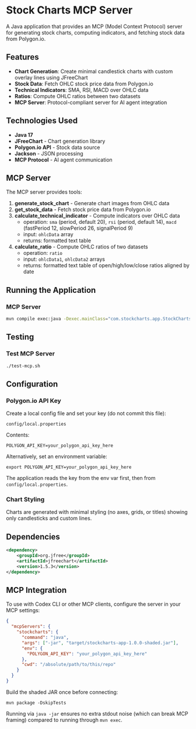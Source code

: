 # Stock Charts MCP Server

A Java application that provides an MCP (Model Context Protocol) server for generating stock charts, computing indicators, and fetching stock data from Polygon.io.

## Features

- **Chart Generation**: Create minimal candlestick charts with custom overlay lines using JFreeChart
- **Stock Data**: Fetch OHLC stock price data from Polygon.io
- **Technical Indicators**: SMA, RSI, MACD over OHLC data
- **Ratios**: Compute OHLC ratios between two datasets
- **MCP Server**: Protocol-compliant server for AI agent integration

## Technologies Used

- **Java 17**
- **JFreeChart** - Chart generation library
- **Polygon.io API** - Stock data source
- **Jackson** - JSON processing
- **MCP Protocol** - AI agent communication

## MCP Server

The MCP server provides tools:

1. **generate_stock_chart** - Generate chart images from OHLC data
2. **get_stock_data** - Fetch stock price data from Polygon.io
3. **calculate_technical_indicator** - Compute indicators over OHLC data
   - operation: `sma` (period, default 20), `rsi` (period, default 14), `macd` (fastPeriod 12, slowPeriod 26, signalPeriod 9)
   - input: `ohlcData` array
   - returns: formatted text table
4. **calculate_ratio** - Compute OHLC ratios of two datasets
   - operation: `ratio`
   - input: `ohlcData1`, `ohlcData2` arrays
   - returns: formatted text table of open/high/low/close ratios aligned by date

## Running the Application

### MCP Server
```bash
mvn compile exec:java -Dexec.mainClass="com.stockcharts.app.StockChartsMcpServer"
```

## Testing

### Test MCP Server
```bash
./test-mcp.sh
```

## Configuration

### Polygon.io API Key
Create a local config file and set your key (do not commit this file):
```
config/local.properties
```
Contents:
```
POLYGON_API_KEY=your_polygon_api_key_here
```

Alternatively, set an environment variable:
```
export POLYGON_API_KEY=your_polygon_api_key_here
```

The application reads the key from the env var first, then from `config/local.properties`.

### Chart Styling
Charts are generated with minimal styling (no axes, grids, or titles) showing only candlesticks and custom lines.

## Dependencies

```xml
<dependency>
    <groupId>org.jfree</groupId>
    <artifactId>jfreechart</artifactId>
    <version>1.5.3</version>
</dependency>
```

## MCP Integration

To use with Codex CLI or other MCP clients, configure the server in your MCP settings:

```json
{
  "mcpServers": {
    "stockcharts": {
      "command": "java",
      "args": ["-jar", "target/stockcharts-app-1.0.0-shaded.jar"],
      "env": {
        "POLYGON_API_KEY": "your_polygon_api_key_here"
      },
      "cwd": "/absolute/path/to/this/repo"
    }
  }
}
```

Build the shaded JAR once before connecting:
```
mvn package -DskipTests
```
Running via `java -jar` ensures no extra stdout noise (which can break MCP framing) compared to running through `mvn exec`.
